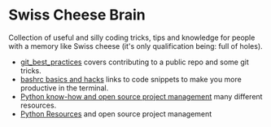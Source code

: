 # Swiss Cheese Brain
Collection of useful and silly coding tricks, tips and knowledge for people with a memory like Swiss cheese (it's only qualification being: full of holes).

* [git_best_practices](git_best_practices.md) covers contributing to a public repo and some git tricks.
* [bashrc basics and hacks](bashrc_snippets/README.md) links to code snippets to make you more productive in the terminal.
* [Python know-how and open source project management](python/README.md) many different resources.
* [Python Resources](python/README.md) and open source project management
